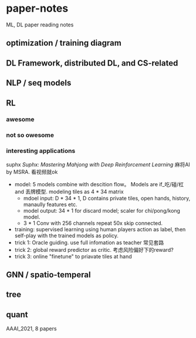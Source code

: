 # paper-notes
ML, DL paper reading notes


## optimization / training diagram

## DL Framework, distributed DL, and CS-related

## NLP / seq models

## RL

### awesome

### not so owesome

### interesting applications

suphx *Suphx: Mastering Mahjong with Deep Reinforcement Learning*   麻将AI by MSRA. 看视频就ok

- model: 5 models combine with descition flow。 Models are if_吃/碰/杠 and 丢牌模型. modeling tiles as 4 * 34 matrix
    + mdoel input: D * 34 * 1, D contains private tiles, open hands, history, manaully features etc.
    + model output: 34 * 1 for discard model; scaler for chi/pong/kong model.
    + 3 * 1 Conv with 256 channels repeat 50x skip connected.
- training: supervised learning using human players action as label, then self-play with the trained models as policy.
- trick 1: Oracle guiding. use full infomation as teacher 常见套路
- trick 2: global reward predictor as critic. 考虑风险偏好下的reward?
- trick 3: online "finetune" to priavate tiles at hand



## GNN / spatio-temperal


## tree


## quant

AAAI_2021, 8 papers